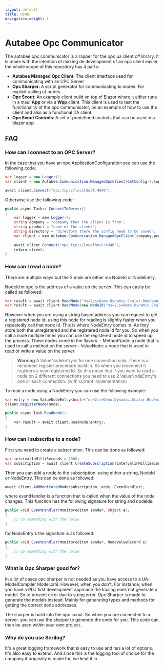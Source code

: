```yaml
---
layout: default
title: Home
navigation_weight: 1
---
```


# Autabee Opc Communicator
The autabee opc communicator is a rapper for the opc ua client c# library. It is made with the intention of making de development of an opc client easier. the whole scope of this repository has 4 parts:
- <b>Autabee Managed Opc Client</b>: The client interface used for communicating with an OPC Server
- <b>Opc Sharper</b>: A script generator for communicating to nodes. For explicit calling of nodes.
- <b>Opc Scout</b>: An example client build on top of Blazor where it either runs in a maui <b>App</b> or via a <b>Wpp</b> client. This client is used to test the functionality of the opc communicator, be an example of how to use the client and also as a functional DA client.
- <b>Opc Scout Controls</b>: A set of predefined controls that can be used in a blazor app

## FAQ
### How can I connect to an OPC Server?
in the case that you have an opc ApplicationConfiguration you can use the following code:
```csharp
var logger = new Logger();
var client = new Autabee.Communication.ManagedOpcClient(GetConfig(),logger);

await client.Connect("opc.tcp://localhost:4840");
```

Otherwise use the following code:
```csharp
public async Task<> ConnectToServer()
{
    var logger = new Logger();
    string company = "company that the client is from";
    string product = "name of the client";
    string directory = "directory there the config need to be saved";
    var client = new Autabee.Communication.ManagedOpcClient(company,product,directory,logger);
    
    await client.Connect("opc.tcp://localhost:4840");
    return client;
}
```

### How can I read a node?
There are multiple ways but the 2 main are either via NodeId or NodeEntry.

NodeId in opc is the address of a value on the server. This can easily be called as followed:
```csharp
var result = await client.ReadNode("ns=2;s=Demo.Dynamic.Scalar.Boolean");
var result = await client.ReadNode(new NodeId("ns=2;s=Demo.Dynamic.Scalar.Boolean"));
```

However when you are using a string based address you can request to get a registered node id. using this node for reading is slightly faster when you repeatedly call that node id. This is where NodeEntry comes in. As they store both the unregistered and the registered node id for you. So when you call a node multiple times you can use the registered node id to speed up the process.
These nodes come in the flavors:
    - MethodNode: a node that is used to call a method on the server
    - ValueNode: a node that is used to read or write a value on the server
> **Warning**
> A ValueNodeEntry is for one connection only. There is a reconnect register procedure build in. So when you reconnect it registers a new registered Id. So this mean that if you want to read a node on 2 different connections you need to use 2 ValueNodeEntry's, one or each connection. (with current implementation)

To read a node using a NodeEntry you can use the following example:
```csharp
var entry = new ValueNodeEntry<bool>("ns=2;s=Demo.Dynamic.Scalar.Boolean");
client.RegisterNode(node);

public async Task ReadNode()
{
    var result = await client.ReadNode(entry);
}
```

### How can I subscribe to a node?
First you need to create a subscription. This can be done as followed:
```csharp
var intervalInMilliSeconds = 1000;
var subscription = await client.CreateSubscription(intervalInMilliSeconds);
```

Then you can add a node to the subscription. using either a string, NodeId or NodeEntry. This can be done as followed:
```csharp
await client.AddMonitoredNode(subscription, node, EventHandler);
```
where eventHandler is a function that is called when the value of the node changes. This function has the following signature for string and nodeIds:
```csharp
public void EventHandler(MonitoredItem sender, object e);
{
    // do something with the value
}
```
for NodeEntry's the signature is as followed:
```csharp
public void EventHandler(MonitoredItem sender, NodeValueRecord e)
{
    // do something with the value
}
```
### What is Opc Sharper good for?
In a lot of cases opc sharper is not needed as you have access to a UA-ModelCompiler Model.xml. However, when you don't. For instance, when you have a PLC first development approach the tooling does not generate a model. So to prevent error due to string error. Opc Sharper is made to generate the models instead. Mainly for generating types and methods for getting the correct node addresses.

The sharper is build into the opc scout. So when you are connected to a server. you can use the sharper to generate the code for you. This code can then be used within your own project.


### Why do you use Serilog?
It's a great logging framework that is easy to use and has a lot of options. It's also easy to extend. And since this is the logging tool of choice for the company it originally is made for, we kept it in.